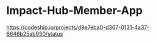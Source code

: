Impact-Hub-Member-App
=====================


https://codeship.io/projects/d9e7eba0-d367-0131-4a37-6646b25ab930/status
